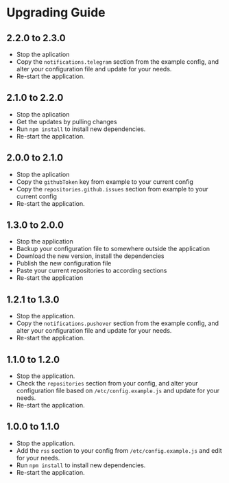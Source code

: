 # Upgrading Guide

## 2.2.0 to 2.3.0
- Stop the aplication
- Copy the `notifications.telegram` section from the example config, and alter your configuration file and update for your needs.
- Re-start the application.

## 2.1.0 to 2.2.0
- Stop the aplication
- Get the updates by pulling changes
- Run `npm install` to install new dependencies.
- Re-start the application.

## 2.0.0 to 2.1.0
- Stop the aplication
- Copy the `githubToken` key from example to your current config
- Copy the `repositories.github.issues` section from example to your current config
- Re-start the application.

## 1.3.0 to 2.0.0
- Stop the application
- Backup your configuration file to somewhere outside the application
- Download the new version, install the dependencies
- Publish the new configuration file
- Paste your current repositories to according sections
- Re-start the application

## 1.2.1 to 1.3.0

- Stop the application.
- Copy the `notifications.pushover` section from the example config, and alter your configuration file and update for your needs.
- Re-start the application.

## 1.1.0 to 1.2.0

- Stop the application.
- Check the `repositories` section from your config, and alter your configuration file based on `/etc/config.example.js` and update for your needs.
- Re-start the application.

## 1.0.0 to 1.1.0

- Stop the application.
- Add the `rss` section to your config from `/etc/config.example.js` and edit for your needs.
- Run `npm install` to install new dependencies.
- Re-start the application.
